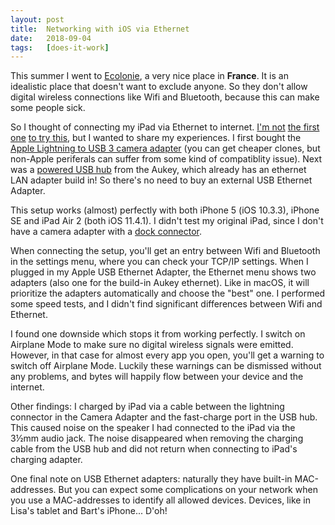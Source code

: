 ```yaml
---
layout: post
title:  Networking with iOS via Ethernet
date:   2018-09-04
tags:   [does-it-work]
---
```


This summer I went to [Ecolonie][], a very nice place in __France__. It is an idealistic place that doesn't want to exclude anyone.
So they don't allow digital wireless connections like Wifi and Bluetooth, because this can make some people sick.

So I thought of connecting my iPad via Ethernet to internet.
[I'm not][eth0] [the first one][eth1] [to try this][eth2], but I wanted to share my experiences.
I first bought the [Apple Lightning to USB 3 camera adapter][camera-adapter] (you can get cheaper clones, but non-Apple periferals can suffer from some kind of compatiblity issue).
Next was a [powered USB hub][aukey-hub] from the Aukey, which already has an ethernet LAN adapter build in!
So there's no need to buy an external USB Ethernet Adapter.

This setup works (almost) perfectly with both iPhone 5 (iOS 10.3.3), iPhone SE and iPad Air 2 (both iOS 11.4.1).
I didn't test my original iPad, since I don't have a camera adapter with a [dock connector][doc-con].

When connecting the setup, you'll get an entry between Wifi and Bluetooth in the settings menu, where you can check your TCP/IP settings.
When I plugged in my Apple USB Ethernet Adapter, the Ethernet menu shows two adapters (also one for the build-in Aukey ethernet).
Like in macOS, it will prioritize the adapters automatically and choose the "best" one.
I performed some speed tests, and I didn't find significant differences between Wifi and Ethernet.

I found one downside which stops it from working perfectly. I switch on Airplane Mode to make sure no digital wireless signals were emitted.
However, in that case for almost every app you open, you'll get a warning to switch off Airplane Mode.
Luckily these warnings can be dismissed without any problems, and bytes will happily flow between your device and the internet.

Other findings: I charged by iPad via a cable between the lightning connector in the Camera Adapter and the fast-charge port in the USB hub.
This caused noise on the speaker I had connected to the iPad via the 3½mm audio jack.
The noise disappeared when removing the charging cable from the USB hub and did not return when connecting to iPad's charging adapter.

One final note on USB Ethernet adapters: naturally they have built-in MAC-addresses. But you can expect some complications on your network when you use a MAC-addresses to identify all allowed devices.
Devices, like in Lisa's tablet and Bart's iPhone... D'oh!


[Ecolonie]: https://www.ecolonie.eu/en
[eth0]: https://www.lifewire.com/connect-ipad-to-wired-ethernet-port-1994242
[eth1]: https://sixcolors.com/post/2016/07/ios-10-a-place-for-ethernet/
[eth2]: https://9to5mac.com/2017/03/01/ios-10-2-ethernet-adapter-ui-settings-app/
[camera-adapter]: https://www.apple.com/nl/shop/product/MK0W2ZM/A/lightning-naar-usb-3-camera-adapter?fnode=5a77c06a31d0e5022a688a2defec8127910a5c967ad27547e77a7424219ab7f0a55463cd85fcdd333d6606c4fa120dfcc8c4531e057b6b3771cf23ba049aaa7807f3e771f4c29345bec09a21c843c02ccb64fe33ce5ec4bf8ae31ebbf3f1d902
[aukey-hub]: https://www.amazon.de/gp/product/B00QWYJSUG/ref=oh_aui_detailpage_o00_s01?ie=UTF8&psc=1
[doc-con]: https://en.wikipedia.org/wiki/Dock_connector

